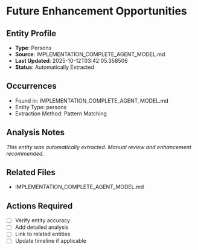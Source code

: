 # Future Enhancement Opportunities

## Entity Profile
- **Type**: Persons
- **Source**: IMPLEMENTATION_COMPLETE_AGENT_MODEL.md
- **Last Updated**: 2025-10-12T03:42:05.358506
- **Status**: Automatically Extracted

## Occurrences
- Found in: IMPLEMENTATION_COMPLETE_AGENT_MODEL.md
- Entity Type: persons
- Extraction Method: Pattern Matching

## Analysis Notes
*This entity was automatically extracted. Manual review and enhancement recommended.*

## Related Files
- IMPLEMENTATION_COMPLETE_AGENT_MODEL.md

## Actions Required
- [ ] Verify entity accuracy
- [ ] Add detailed analysis
- [ ] Link to related entities
- [ ] Update timeline if applicable
